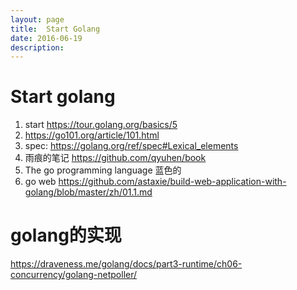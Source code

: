 ```yaml
---
layout: page
title:	Start Golang
date: 2016-06-19
description:
---
```

# Start golang
1. start
https://tour.golang.org/basics/5
1. https://go101.org/article/101.html
1. spec:
    https://golang.org/ref/spec#Lexical_elements
2. 雨痕的笔记
    https://github.com/qyuhen/book
3. The go programming language 蓝色的
4. go web
https://github.com/astaxie/build-web-application-with-golang/blob/master/zh/01.1.md

# golang的实现
https://draveness.me/golang/docs/part3-runtime/ch06-concurrency/golang-netpoller/
